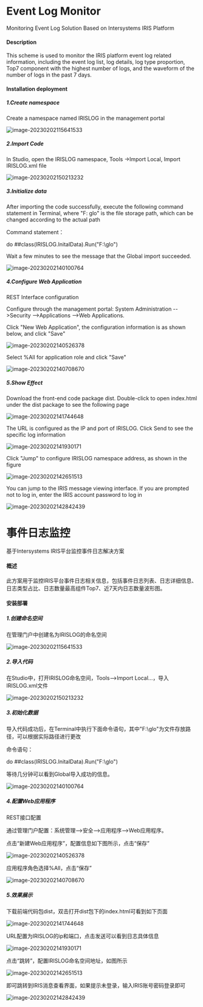 # Event Log Monitor

Monitoring Event Log Solution Based on Intersystems IRIS Platform

#### Description

This scheme is used to monitor the IRIS platform event log related information, including the event log list, log details, log type proportion, Top7 component with the highest number of logs, and the waveform of the number of logs in the past 7 days.

#### Installation deployment

##### 1.Create namespace

Create a namespace named IRISLOG in the management portal

![image-20230202115641533](img\image-20230202115641533.png)

##### 2.Import Code

In Studio, open the IRISLOG namespace, Tools ->Import Local, Import IRISLOG.xml file

![image-20230202150213232](img\image-20230202150213232.png)

##### 3.Initialize data

After importing the code successfully, execute the following command statement in Terminal, where "F: glo" is the file storage path, which can be changed according to the actual path

Command statement：

do ##class(IRISLOG.InitalData).Run("F:\glo")

Wait a few minutes to see the message that the Global import succeeded.

![image-20230202140100764](img\image-20230202140100764.png)

##### 4.Configure Web Application

REST Interface configuration

Configure through the management portal: System Administration -->Security -->Applications -->Web Applications.

Click "New Web Application", the configuration information is as shown below, and click "Save"

![image-20230202140526378](img\image-20230202140526378.png)

Select %All for application role and click "Save"

![image-20230202140708670](img\image-20230202140708670.png)

##### 5.Show Effect

Download the front-end code package dist. Double-click to open index.html under the dist package to see the following page

![image-20230202141744648](img\image-20230202141744648.png)

The URL is configured as the IP and port of IRISLOG. Click Send to see the specific log information

![image-20230202141930171](img\image-20230202141930171.png)

Click "Jump" to configure IRISLOG namespace address, as shown in the figure

![image-20230202142651513](img\image-20230202142651513.png)

You can jump to the IRIS message viewing interface. If you are prompted not to log in, enter the IRIS account password to log in

![image-20230202142842439](img\image-20230202142842439.png)



# 事件日志监控

基于Intersystems IRIS平台监控事件日志解决方案

#### 概述

此方案用于监控IRIS平台事件日志相关信息，包括事件日志列表、日志详细信息、日志类型占比、日志数量最高组件Top7、近7天内日志数量波形图。

#### 安装部署

##### 1.创建命名空间

在管理门户中创建名为IRISLOG的命名空间

![image-20230202115641533](D:\Backup\A-TEST\irislog\img\image-20230202115641533.png)

##### 2.导入代码

在Studio中，打开IRISLOG命名空间，Tools-->Import Local...，导入IRISLOG.xml文件

![image-20230202150213232](D:\Backup\A-TEST\irislog\img\image-20230202150213232.png)

##### 3.初始化数据

导入代码成功后，在Terminal中执行下面命令语句，其中"F:\glo"为文件存放路径，可以根据实际路径进行更改

命令语句：

do ##class(IRISLOG.InitalData).Run("F:\glo")

等待几分钟可以看到Global导入成功的信息。

![image-20230202140100764](D:\Backup\A-TEST\irislog\img\image-20230202140100764.png)

##### 4.配置Web应用程序

REST接口配置

通过管理门户配置：系统管理-->安全-->应用程序-->Web应用程序。

点击“新建Web应用程序”，配置信息如下图所示，点击“保存”

![image-20230202140526378](D:\Backup\A-TEST\irislog\img\image-20230202140526378.png)

应用程序角色选择%All，点击“保存”



![image-20230202140708670](D:\Backup\A-TEST\irislog\img\image-20230202140708670.png)

##### 5.效果展示

下载前端代码包dist，双击打开dist包下的index.html可看到如下页面

![image-20230202141744648](D:\Backup\A-TEST\irislog\img\image-20230202141744648.png)

URL配置为IRISLOG的ip和端口，点击发送可以看到日志具体信息

![image-20230202141930171](D:\Backup\A-TEST\irislog\img\image-20230202141930171.png)

点击“跳转”，配置IRISLOG命名空间地址，如图所示

![image-20230202142651513](D:\Backup\A-TEST\irislog\img\image-20230202142651513.png)

即可跳转到IRIS消息查看界面，如果提示未登录，输入IRIS账号密码登录即可

![image-20230202142842439](img\image-20230202142842439.png)